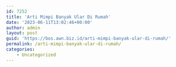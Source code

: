 ```yaml
---
id: 7252
title: 'Arti Mimpi Banyak Ular Di Rumah'
date: '2023-06-11T13:02:46+00:00'
author: admin
layout: post
guid: 'https://bos.awn.biz.id/arti-mimpi-banyak-ular-di-rumah/'
permalink: /arti-mimpi-banyak-ular-di-rumah/
categories:
    - Uncategorized
---
```


